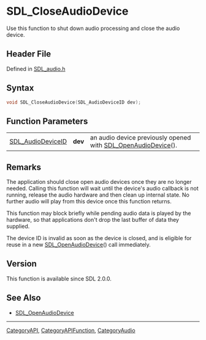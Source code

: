 # SDL_CloseAudioDevice

Use this function to shut down audio processing and close the audio device.

## Header File

Defined in [SDL_audio.h](https://github.com/libsdl-org/SDL/blob/SDL2/include/SDL_audio.h)

## Syntax

```c
void SDL_CloseAudioDevice(SDL_AudioDeviceID dev);
```

## Function Parameters

|                                        |         |                                                                                      |
| -------------------------------------- | ------- | ------------------------------------------------------------------------------------ |
| [SDL_AudioDeviceID](SDL_AudioDeviceID) | **dev** | an audio device previously opened with [SDL_OpenAudioDevice](SDL_OpenAudioDevice)(). |

## Remarks

The application should close open audio devices once they are no longer
needed. Calling this function will wait until the device's audio callback
is not running, release the audio hardware and then clean up internal
state. No further audio will play from this device once this function
returns.

This function may block briefly while pending audio data is played by the
hardware, so that applications don't drop the last buffer of data they
supplied.

The device ID is invalid as soon as the device is closed, and is eligible
for reuse in a new [SDL_OpenAudioDevice](SDL_OpenAudioDevice)() call
immediately.

## Version

This function is available since SDL 2.0.0.

## See Also

- [SDL_OpenAudioDevice](SDL_OpenAudioDevice)






----
[CategoryAPI](CategoryAPI), [CategoryAPIFunction](CategoryAPIFunction), [CategoryAudio](CategoryAudio)

